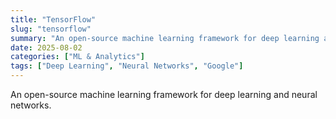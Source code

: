 ```yaml
---
title: "TensorFlow"
slug: "tensorflow"
summary: "An open-source machine learning framework for deep learning and neural networks."
date: 2025-08-02
categories: ["ML & Analytics"]
tags: ["Deep Learning", "Neural Networks", "Google"]
---
```


An open-source machine learning framework for deep learning and neural networks.
